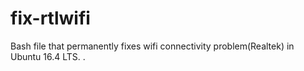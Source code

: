 # fix-rtlwifi
Bash file that permanently fixes wifi connectivity problem(Realtek) in Ubuntu 16.4 LTS. . 
